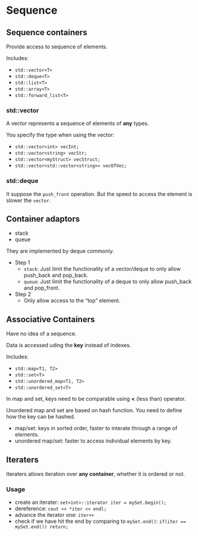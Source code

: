 # Sequence

## Sequence containers

Provide access to sequence of elements.

Includes:

- `std::vector<T>`
- `std::deque<T>`
- `std::list<T>`
- `std::array<T>`
- `std::forward_list<T>`

### std::vector<T>

A vector represents a sequence of elements of **any** types.

You specify the type when using the vector:

- `std::vector<int> vecInt;`
- `std::vector<string> vecStr;`
- `std::vector<myStruct> vecStruct;`
- `std::vector<std::vector<string>> vecOfVec;`

### std::deque<T>

It suppose the `push_front` operation. But the speed to access the element is slower the `vector`.

## Container adaptors

- stack
- queue

They are implemented by deque commonly.

- Step 1
    - `stack`: Just limit the functionality of a vector/deque to only allow push_back and pop_back.
    - `queue`: Just limit the functionality of a deque to only allow push_back and pop_front.
- Step 2
    - Only allow access to the “top” element.

## Associative Containers

Have no idea of a sequence.

Data is accessed uding the **key** instead of indexes.

Includes:

- `std::map<T1, T2>`
- `std::set<T>`
- `std::unordered_map<T1, T2>`
- `std::unordered_set<T>`

In map and set, keys need to be comparable using **<** (less than) operator.

Unordered map and set are based on hash function. You need to define how the key can be hashed.

- map/set: keys in sorted order, faster to interate through a range of elements.
- unordered map/set: faster to access individual elements by key.

## Iteraters

Iteraters allows iteration over **any container**, whether it is ordered or not.

### Usage

- create an iterater: `set<int>::iterator iter = mySet.begin();`
- dereference: `cout << *iter << endl;`
- advance the iterator one: `iter++`
- check if we have hit the end by comparing to `mySet.end()`: `if(iter == mySet.end()) return;`

